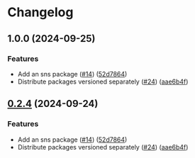 # Changelog

## 1.0.0 (2024-09-25)


### Features

* Add an sns package ([#14](https://github.com/cccteam/ccc/issues/14)) ([52d7864](https://github.com/cccteam/ccc/commit/52d7864df014d23200f7262cbbd7b59be4b567a9))
* Distribute packages versioned separately ([#24](https://github.com/cccteam/ccc/issues/24)) ([aae6b4f](https://github.com/cccteam/ccc/commit/aae6b4f646d7b0b8f4926180f5c90099def694ea))

## [0.2.4](https://github.com/cccteam/ccc/compare/sns-v0.2.3...sns-v0.2.4) (2024-09-24)


### Features

* Add an sns package ([#14](https://github.com/cccteam/ccc/issues/14)) ([52d7864](https://github.com/cccteam/ccc/commit/52d7864df014d23200f7262cbbd7b59be4b567a9))
* Distribute packages versioned separately ([#24](https://github.com/cccteam/ccc/issues/24)) ([aae6b4f](https://github.com/cccteam/ccc/commit/aae6b4f646d7b0b8f4926180f5c90099def694ea))
